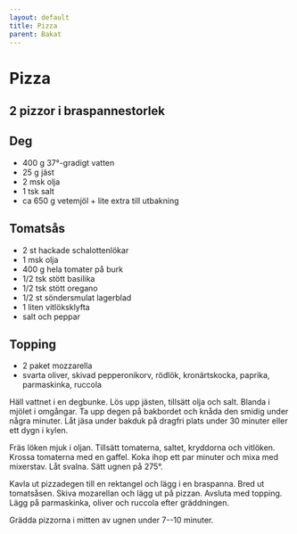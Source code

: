 ```yaml
---
layout: default
title: Pizza
parent: Bakat
---
```

# Pizza

## 2 pizzor i braspannestorlek

## Deg

-   400 g 37°-gradigt vatten
-   25 g jäst
-   2 msk olja
-   1 tsk salt
-   ca 650 g vetemjöl + lite extra till utbakning

## Tomatsås

-   2 st hackade schalottenlökar
-   1 msk olja
-   400 g hela tomater på burk
-   1/2 tsk stött basilika
-   1/2 tsk stött oregano
-   1/2 st söndersmulat lagerblad
-   1 liten vitlöksklyfta
-   salt och peppar

## Topping

-   2 paket mozzarella
-   svarta oliver, skivad pepperonikorv, rödlök, kronärtskocka, paprika,
    parmaskinka, ruccola


Häll vattnet i en degbunke. Lös upp jästen, tillsätt olja och salt.
Blanda i mjölet i omgångar. Ta upp degen på bakbordet och knåda den
smidig under några minuter. Låt jäsa under bakduk på dragfri plats under
30 minuter eller ett dygn i kylen.

Fräs löken mjuk i oljan. Tillsätt tomaterna, saltet, kryddorna och
vitlöken. Krossa tomaterna med en gaffel. Koka ihop ett par minuter och
mixa med mixerstav. Låt svalna. Sätt ugnen på 275°.

Kavla ut pizzadegen till en rektangel och lägg i en braspanna. Bred ut
tomatsåsen. Skiva mozarellan och lägg ut på pizzan. Avsluta med topping.
Lägg på parmaskinka, oliver och ruccola efter gräddningen.

Grädda pizzorna i mitten av ugnen under 7--10 minuter.
